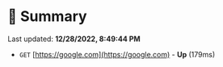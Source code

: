 # 📖 Summary
Last updated: **12/28/2022, 8:49:44 PM**

- `GET` [https://google.com](https://google.com) - **Up** (179ms)
